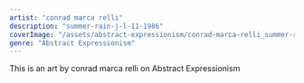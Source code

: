 ```yaml
---
artist: "conrad marca relli"
description: "summer-rain-j-l-11-1986"
coverImage: "/assets/abstract-expressionism/conrad-marca-relli_summer-rain-j-l-11-1986.jpg"
genre: "Abstract Expressionism"
---
```

This is an art by conrad marca relli on Abstract Expressionism

